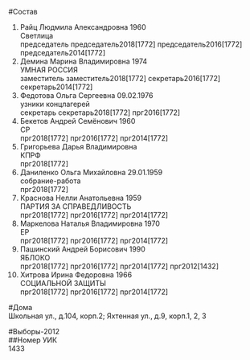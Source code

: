 #Состав  
1. Райц Людмила Александровна 1960  
    Светлица  
    председатель председатель2018[1772] председатель2016[1772] председатель2014[1772]  
2. Демина Марина Владимировна 1974  
    УМНАЯ РОССИЯ  
    заместитель заместитель2018[1772] секретарь2016[1772] секретарь2014[1772]  
3. Федотова Ольга Сергеевна 09.02.1976  
    узники концлагерей  
    секретарь секретарь2018[1772] прг2016[1772]  
4. Бекетов Андрей Семёнович 1960  
    СР  
    прг2018[1772] прг2016[1772] прг2014[1772]  
5. Григорьева Дарья Владимировна  
    КПРФ  
    прг2018[1772]  
6. Даниленко Ольга Михайловна 29.01.1959  
    собрание-работа  
    прг2018[1772]  
7. Краснова Нелли Анатольевна 1959  
    ПАРТИЯ ЗА СПРАВЕДЛИВОСТЬ  
    прг2018[1772] прг2016[1772] прг2014[1772]  
8. Маркелова Наталья Владимировна 1970  
    ЕР  
    прг2018[1772] прг2016[1772] прг2014[1772]  
9. Пашинский Андрей Борисович 1990  
    ЯБЛОКО  
    прг2018[1772] прг2016[1772] прг2014[1772] прг2012[1432]  
10. Хитрова Ирина Федоровна 1966  
    СОЦИАЛЬНОЙ ЗАЩИТЫ  
    прг2018[1772] прг2016[1772] прг2014[1772]  

#Дома  
Школьная ул., д.104, корп.2; Яхтенная ул., д.9, корп.1, 2, 3  
  
#Выборы-2012  
##Номер УИК  
1433  
